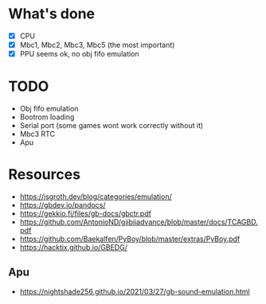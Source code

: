 # What's done
- [x] CPU
- [x] Mbc1, Mbc2, Mbc3, Mbc5 (the most important)
- [x] PPU seems ok, no obj fifo emulation

# TODO
- Obj fifo emulation
- Bootrom loading
- Serial port (some games wont work correctly without it)
- Mbc3 RTC
- Apu

# Resources
- https://jsgroth.dev/blog/categories/emulation/
- https://gbdev.io/pandocs/
- https://gekkio.fi/files/gb-docs/gbctr.pdf
- https://github.com/AntonioND/giibiiadvance/blob/master/docs/TCAGBD.pdf
- https://github.com/Baekalfen/PyBoy/blob/master/extras/PyBoy.pdf 
- https://hacktix.github.io/GBEDG/

## Apu
- https://nightshade256.github.io/2021/03/27/gb-sound-emulation.html